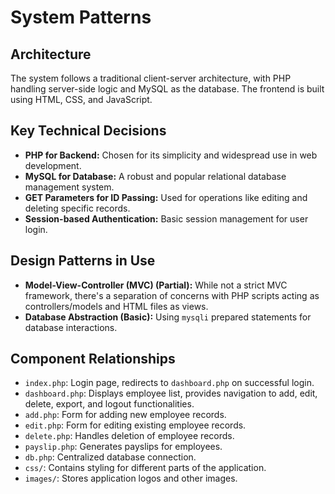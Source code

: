 # System Patterns

## Architecture
The system follows a traditional client-server architecture, with PHP handling server-side logic and MySQL as the database. The frontend is built using HTML, CSS, and JavaScript.

## Key Technical Decisions
- **PHP for Backend:** Chosen for its simplicity and widespread use in web development.
- **MySQL for Database:** A robust and popular relational database management system.
- **GET Parameters for ID Passing:** Used for operations like editing and deleting specific records.
- **Session-based Authentication:** Basic session management for user login.

## Design Patterns in Use
- **Model-View-Controller (MVC) (Partial):** While not a strict MVC framework, there's a separation of concerns with PHP scripts acting as controllers/models and HTML files as views.
- **Database Abstraction (Basic):** Using `mysqli` prepared statements for database interactions.

## Component Relationships
- `index.php`: Login page, redirects to `dashboard.php` on successful login.
- `dashboard.php`: Displays employee list, provides navigation to add, edit, delete, export, and logout functionalities.
- `add.php`: Form for adding new employee records.
- `edit.php`: Form for editing existing employee records.
- `delete.php`: Handles deletion of employee records.
- `payslip.php`: Generates payslips for employees.
- `db.php`: Centralized database connection.
- `css/`: Contains styling for different parts of the application.
- `images/`: Stores application logos and other images.
